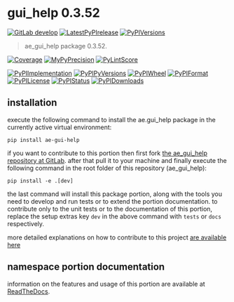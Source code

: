 <!-- THIS FILE IS EXCLUSIVELY MAINTAINED by the project ae.ae V0.3.95 -->
<!-- THIS FILE IS EXCLUSIVELY MAINTAINED by the project aedev.tpl_namespace_root V0.3.14 -->
# gui_help 0.3.52

[![GitLab develop](https://img.shields.io/gitlab/pipeline/ae-group/ae_gui_help/develop?logo=python)](
    https://gitlab.com/ae-group/ae_gui_help)
[![LatestPyPIrelease](
    https://img.shields.io/gitlab/pipeline/ae-group/ae_gui_help/release0.3.51?logo=python)](
    https://gitlab.com/ae-group/ae_gui_help/-/tree/release0.3.51)
[![PyPIVersions](https://img.shields.io/pypi/v/ae_gui_help)](
    https://pypi.org/project/ae-gui-help/#history)

>ae_gui_help package 0.3.52.

[![Coverage](https://ae-group.gitlab.io/ae_gui_help/coverage.svg)](
    https://ae-group.gitlab.io/ae_gui_help/coverage/index.html)
[![MyPyPrecision](https://ae-group.gitlab.io/ae_gui_help/mypy.svg)](
    https://ae-group.gitlab.io/ae_gui_help/lineprecision.txt)
[![PyLintScore](https://ae-group.gitlab.io/ae_gui_help/pylint.svg)](
    https://ae-group.gitlab.io/ae_gui_help/pylint.log)

[![PyPIImplementation](https://img.shields.io/pypi/implementation/ae_gui_help)](
    https://gitlab.com/ae-group/ae_gui_help/)
[![PyPIPyVersions](https://img.shields.io/pypi/pyversions/ae_gui_help)](
    https://gitlab.com/ae-group/ae_gui_help/)
[![PyPIWheel](https://img.shields.io/pypi/wheel/ae_gui_help)](
    https://gitlab.com/ae-group/ae_gui_help/)
[![PyPIFormat](https://img.shields.io/pypi/format/ae_gui_help)](
    https://pypi.org/project/ae-gui-help/)
[![PyPILicense](https://img.shields.io/pypi/l/ae_gui_help)](
    https://gitlab.com/ae-group/ae_gui_help/-/blob/develop/LICENSE.md)
[![PyPIStatus](https://img.shields.io/pypi/status/ae_gui_help)](
    https://libraries.io/pypi/ae-gui-help)
[![PyPIDownloads](https://img.shields.io/pypi/dm/ae_gui_help)](
    https://pypi.org/project/ae-gui-help/#files)


## installation


execute the following command to install the
ae.gui_help package
in the currently active virtual environment:
 
```shell script
pip install ae-gui-help
```

if you want to contribute to this portion then first fork
[the ae_gui_help repository at GitLab](
https://gitlab.com/ae-group/ae_gui_help "ae.gui_help code repository").
after that pull it to your machine and finally execute the
following command in the root folder of this repository
(ae_gui_help):

```shell script
pip install -e .[dev]
```

the last command will install this package portion, along with the tools you need
to develop and run tests or to extend the portion documentation. to contribute only to the unit tests or to the
documentation of this portion, replace the setup extras key `dev` in the above command with `tests` or `docs`
respectively.

more detailed explanations on how to contribute to this project
[are available here](
https://gitlab.com/ae-group/ae_gui_help/-/blob/develop/CONTRIBUTING.rst)


## namespace portion documentation

information on the features and usage of this portion are available at
[ReadTheDocs](
https://ae.readthedocs.io/en/latest/_autosummary/ae.gui_help.html
"ae_gui_help documentation").
